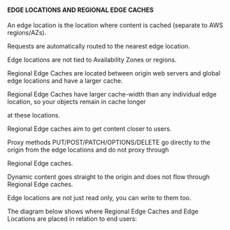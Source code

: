 #### EDGE LOCATIONS AND REGIONAL EDGE CACHES


An edge location is the location where content is cached (separate to AWS regions/AZs).


Requests are automatically routed to the nearest edge location.


Edge locations are not tied to Availability Zones or regions.


Regional Edge Caches are located between origin web servers and global edge locations and have a larger cache.


Regional Edge Caches have larger cache-width than any individual edge location, so your objects remain in cache longer

at these locations.


Regional Edge caches aim to get content closer to users.


Proxy methods PUT/POST/PATCH/OPTIONS/DELETE go directly to the origin from the edge locations and do not proxy through

Regional Edge caches.


Dynamic content goes straight to the origin and does not flow through Regional Edge caches.


Edge locations are not just read only, you can write to them too.


The diagram below shows where Regional Edge Caches and Edge Locations are placed in relation to end users:

